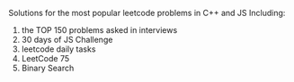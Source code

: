 Solutions for the most popular leetcode problems in C++ and JS
Including:
1. the TOP 150 problems asked in interviews
2. 30 days of JS Challenge
3. leetcode daily tasks
4. LeetCode 75
5. Binary Search
